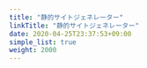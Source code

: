 ```yaml
---
title: "静的サイトジェネレーター"
linkTitle: "静的サイトジェネレーター"
date: 2020-04-25T23:37:53+09:00
simple_list: true
weight: 2000
---
```


